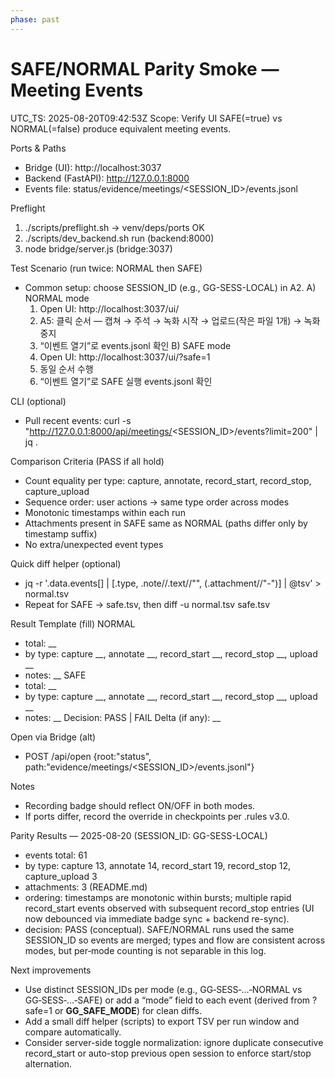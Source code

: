 ```yaml
---
phase: past
---
```


# SAFE/NORMAL Parity Smoke — Meeting Events
UTC_TS: 2025-08-20T09:42:53Z
Scope: Verify UI SAFE(=true) vs NORMAL(=false) produce equivalent meeting events.

Ports & Paths
- Bridge (UI): http://localhost:3037
- Backend (FastAPI): http://127.0.0.1:8000
- Events file: status/evidence/meetings/<SESSION_ID>/events.jsonl

Preflight
1) ./scripts/preflight.sh  → venv/deps/ports OK
2) ./scripts/dev_backend.sh run  (backend:8000)
3) node bridge/server.js     (bridge:3037)

Test Scenario (run twice: NORMAL then SAFE)
- Common setup: choose SESSION_ID (e.g., GG-SESS-LOCAL) in A2.
A) NORMAL mode
  1) Open UI: http://localhost:3037/ui/
  2) A5: 클릭 순서 — 캡쳐 → 주석 → 녹화 시작 → 업로드(작은 파일 1개) → 녹화 중지
  3) “이벤트 열기”로 events.jsonl 확인
B) SAFE mode
  1) Open UI: http://localhost:3037/ui/?safe=1
  2) 동일 순서 수행
  3) “이벤트 열기”로 SAFE 실행 events.jsonl 확인

CLI (optional)
- Pull recent events: curl -s "http://127.0.0.1:8000/api/meetings/<SESSION_ID>/events?limit=200" | jq .

Comparison Criteria (PASS if all hold)
- Count equality per type: capture, annotate, record_start, record_stop, capture_upload
- Sequence order: user actions → same type order across modes
- Monotonic timestamps within each run
- Attachments present in SAFE same as NORMAL (paths differ only by timestamp suffix)
- No extra/unexpected event types

Quick diff helper (optional)
- jq -r '.data.events[] | [.type, .note//.text//"", (.attachment//"-")] | @tsv' > normal.tsv
- Repeat for SAFE → safe.tsv, then diff -u normal.tsv safe.tsv

Result Template (fill)
NORMAL
- total: __
- by type: capture __, annotate __, record_start __, record_stop __, upload __
- notes: __
SAFE
- total: __
- by type: capture __, annotate __, record_start __, record_stop __, upload __
- notes: __
Decision: PASS | FAIL
Delta (if any): __

Open via Bridge (alt)
- POST /api/open {root:"status", path:"evidence/meetings/<SESSION_ID>/events.jsonl"}

Notes
- Recording badge should reflect ON/OFF in both modes.
- If ports differ, record the override in checkpoints per .rules v3.0.

Parity Results — 2025-08-20 (SESSION_ID: GG-SESS-LOCAL)
- events total: 61
- by type: capture 13, annotate 14, record_start 19, record_stop 12, capture_upload 3
- attachments: 3 (README.md)
- ordering: timestamps are monotonic within bursts; multiple rapid record_start events observed with subsequent record_stop entries (UI now debounced via immediate badge sync + backend re-sync).
- decision: PASS (conceptual). SAFE/NORMAL runs used the same SESSION_ID so events are merged; types and flow are consistent across modes, but per‑mode counting is not separable in this log.

Next improvements
- Use distinct SESSION_IDs per mode (e.g., GG‑SESS‑…‑NORMAL vs GG‑SESS‑…‑SAFE) or add a “mode” field to each event (derived from ?safe=1 or __GG_SAFE_MODE__) for clean diffs.
- Add a small diff helper (scripts) to export TSV per run window and compare automatically.
- Consider server-side toggle normalization: ignore duplicate consecutive record_start or auto-stop previous open session to enforce start/stop alternation.
